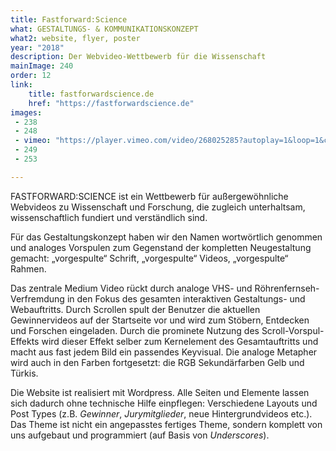 ```yaml
---
title: Fastforward:Science
what: GESTALTUNGS- & KOMMUNIKATIONSKONZEPT
what2: website, flyer, poster
year: "2018"
description: Der Webvideo-Wettbewerb für die Wissenschaft
mainImage: 240
order: 12
link: 
    title: fastforwardscience.de
    href: "https://fastforwardscience.de"
images:
 - 238
 - 248
 - vimeo: "https://player.vimeo.com/video/268025285?autoplay=1&loop=1&color=fff"
 - 249
 - 253

---
```


FASTFORWARD:SCIENCE ist ein Wettbewerb für außergewöhnliche Webvideos zu Wissenschaft und Forschung, die zugleich unterhaltsam, wissenschaftlich fundiert und verständlich sind.

Für das Gestaltungskonzept haben wir den Namen wortwörtlich genommen und analoges Vorspulen zum Gegenstand der kompletten Neugestaltung gemacht: „vorgespulte“ Schrift, „vorgespulte“ Videos, „vorgespulte“ Rahmen. 

Das zentrale Medium Video rückt durch analoge VHS- und Röhrenfernseh-Verfremdung in den Fokus des gesamten interaktiven Gestaltungs- und Webauftritts. Durch Scrollen spult der Benutzer die aktuellen Gewinnervideos auf der Startseite vor und wird zum Stöbern, Entdecken und Forschen eingeladen. Durch die prominete Nutzung des Scroll-Vorspul-Effekts wird dieser Effekt selber zum Kernelement des Gesamtauftritts und macht aus fast jedem Bild ein passendes Keyvisual.
Die analoge Metapher wird auch in den Farben fortgesetzt: die RGB Sekundärfarben Gelb und Türkis.

Die Website ist realisiert mit Wordpress. Alle Seiten und Elemente lassen sich dadurch ohne technische Hilfe einpflegen: Verschiedene Layouts und Post Types (z.B. *Gewinner*, *Jurymitglieder*, neue Hintergrundvideos etc.). Das Theme ist nicht ein angepasstes fertiges Theme, sondern komplett von uns aufgebaut und programmiert (auf Basis von *Underscores*).